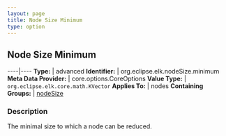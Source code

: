 ```yaml
---
layout: page
title: Node Size Minimum
type: option
---
```

## Node Size Minimum

----|----
**Type:** | advanced
**Identifier:** | org.eclipse.elk.nodeSize.minimum
**Meta Data Provider:** | core.options.CoreOptions
**Value Type:** | `org.eclipse.elk.core.math.KVector`
**Applies To:** | nodes
**Containing Groups:** | [nodeSize](org-eclipse-elk-nodeSize)


### Description
The minimal size to which a node can be reduced.

